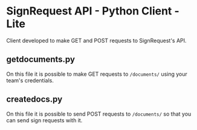 # SignRequest API - Python Client - Lite

Client developed to make GET and POST requests to SignRequest's API.

## getdocuments.py

On this file it is possible to make GET requests to ```/documents/``` using your team's credentials.

## createdocs.py

On this file it is possible to send POST requests to ```/documents/``` so that you can send sign requests with it. 